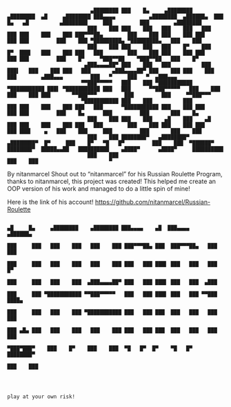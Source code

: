                             
                               ▄████████ ███    █▄     ▄████████    ▄████████  ▄█     ▄████████ ███▄▄▄▄           ▄████████  ▄██████▄  ███    █▄   ▄█          ▄████████     ███         ███        ▄████████ 
                              ███    ███ ███    ███   ███    ███   ███    ███ ███    ███    ███ ███▀▀▀██▄        ███    ███ ███    ███ ███    ███ ███         ███    ███ ▀█████████▄ ▀█████████▄   ███    ███ 
                              ███    ███ ███    ███   ███    █▀    ███    █▀  ███▌   ███    ███ ███   ███        ███    ███ ███    ███ ███    ███ ███         ███    █▀     ▀███▀▀██    ▀███▀▀██   ███    █▀  
                             ▄███▄▄▄▄██▀ ███    ███   ███          ███        ███▌   ███    ███ ███   ███       ▄███▄▄▄▄██▀ ███    ███ ███    ███ ███        ▄███▄▄▄         ███   ▀     ███   ▀  ▄███▄▄▄     
                            ▀▀███▀▀▀▀▀   ███    ███ ▀███████████ ▀███████████ ███▌ ▀███████████ ███   ███      ▀▀███▀▀▀▀▀   ███    ███ ███    ███ ███       ▀▀███▀▀▀         ███         ███     ▀▀███▀▀▀     
                            ▀███████████ ███    ███          ███          ███ ███    ███    ███ ███   ███      ▀███████████ ███    ███ ███    ███ ███         ███    █▄      ███         ███       ███    █▄  
                              ███    ███ ███    ███    ▄█    ███    ▄█    ███ ███    ███    ███ ███   ███        ███    ███ ███    ███ ███    ███ ███▌    ▄   ███    ███     ███         ███       ███    ███ 
                              ███    ███ ████████▀   ▄████████▀   ▄████████▀  █▀     ███    █▀   ▀█   █▀         ███    ███  ▀██████▀  ████████▀  █████▄▄██   ██████████    ▄████▀      ▄████▀     ██████████ 
                              ███    ███                                                                         ███    ███                       ▀                                                           
                                                                                                                                                                           
By nitanmarcel
Shout out to “nitanmarcel” for his Russian Roulette Program, thanks to nitanmarcel, this project was created! This helped me create an OOP version of his work and managed to do a little spin of mine!

Here is the link of his account!
https://github.com/nitanmarcel/Russian-Roulette




                                                                             ▄█     █▄     ▄████████    ▄████████ ███▄▄▄▄    ▄█  ███▄▄▄▄      ▄██████▄  
                                                                            ███     ███   ███    ███   ███    ███ ███▀▀▀██▄ ███  ███▀▀▀██▄   ███    ███ 
                                                                            ███     ███   ███    ███   ███    ███ ███   ███ ███▌ ███   ███   ███    █▀  
                                                                            ███     ███   ███    ███  ▄███▄▄▄▄██▀ ███   ███ ███▌ ███   ███  ▄███        
                                                                            ███     ███ ▀███████████ ▀▀███▀▀▀▀▀   ███   ███ ███▌ ███   ███ ▀▀███ ████▄  
                                                                            ███     ███   ███    ███ ▀███████████ ███   ███ ███  ███   ███   ███    ███ 
                                                                            ███ ▄█▄ ███   ███    ███   ███    ███ ███   ███ ███  ███   ███   ███    ███ 
                                                                             ▀███▀███▀    ███    █▀    ███    ███  ▀█   █▀  █▀    ▀█   █▀    ████████▀  
                                                                                                       ███    ███                                                                       
                                                                                                       
                                                                                                       
                                                                                                       
                                                                                                       play at your own risk!
